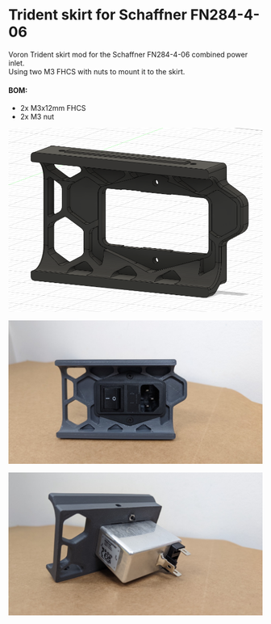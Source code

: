 # Trident skirt for Schaffner FN284-4-06  
  
Voron Trident skirt mod for the Schaffner FN284-4-06 combined power inlet.  
Using two M3 FHCS with nuts to mount it to the skirt.
  
#### BOM:
- 2x M3x12mm FHCS
- 2x M3 nut  
  
![PowerInlet Schaffner FN284-4-06 cad](power_inlet_schaffner_fn_284.png)  
  
![PowerInlet Schaffner FN284-4-06 front](power_inlet_schaffner_fn_284_front.jpg)  
  
![PowerInlet Schaffner FN284-4-06 back](power_inlet_schaffner_fn_284_back.jpg)  